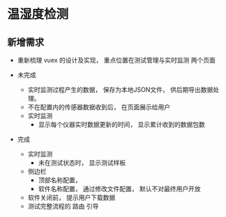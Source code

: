 # 温湿度检测

## 新增需求

- 重新梳理 vuex 的设计及实现， 重点位置在测试管理与实时监测 两个页面

- 未完成
  - 实时监测过程产生的数据， 保存为本地JSON文件， 供后期导出数据处理。
  - 不在配置内的传感器数据收到后， 在页面展示给用户
  - 实时监测
    - 显示每个仪器实时数据更新的时间， 显示累计收到的数据包数

- 完成
  - 实时监测
    - 未在测试状态时， 显示测试样板
  - 侧边栏
    - 顶部名称配置， 
    - 软件名称配置， 通过修改文件配置， 默认不对最终用户开放
  - 软件关闭前， 提示用户下载数据
  - 测试完整流程的 路由 引导